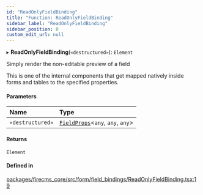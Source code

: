 ```yaml
---
id: "ReadOnlyFieldBinding"
title: "Function: ReadOnlyFieldBinding"
sidebar_label: "ReadOnlyFieldBinding"
sidebar_position: 0
custom_edit_url: null
---
```


▸ **ReadOnlyFieldBinding**(`«destructured»`): `Element`

Simply render the non-editable preview of a field

This is one of the internal components that get mapped natively inside forms
and tables to the specified properties.

#### Parameters

| Name | Type |
| :------ | :------ |
| `«destructured»` | [`FieldProps`](../interfaces/FieldProps.md)\<`any`, `any`, `any`\> |

#### Returns

`Element`

#### Defined in

[packages/firecms_core/src/form/field_bindings/ReadOnlyFieldBinding.tsx:19](https://github.com/FireCMSco/firecms/blob/d45f3739/packages/firecms_core/src/form/field_bindings/ReadOnlyFieldBinding.tsx#L19)
